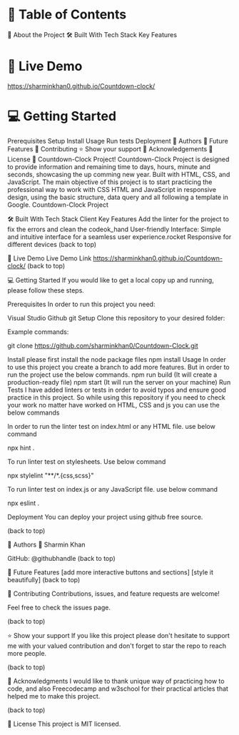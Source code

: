# 📗 Table of Contents
 📖 About the Project
  🛠 Built With
   Tech Stack
   Key Features
 # 🚀 Live Demo
 https://sharminkhan0.github.io/Countdown-clock/
# 💻 Getting Started
 Prerequisites
 Setup
 Install
 Usage
 Run tests
 Deployment
 👥 Authors
 🔭 Future Features
 🤝 Contributing
 ⭐️ Show your support
 🙏 Acknowledgements
 📝 License
📖 Countdown-Clock Project!
Countdown-Clock Project is designed to provide information and remaining time to days, hours, minute and seconds, showcasing the up comming new year. Built with HTML, CSS, and JavaScript. The main objective of this project is to start practicing the professional way to work with CSS HTML and JavaScript in responsive design, using the basic structure, data query and all following a template in Google. Countdown-Clock Project

🛠 Built With
Tech Stack
Client
Key Features
Add the linter for the project to fix the errors and clean the codeok_hand
User-friendly Interface: Simple and intuitive interface for a seamless user experience.rocket
Responsive for different devices
(back to top)

🚀 Live Demo
Live Demo Link
https://sharminkhan0.github.io/Countdown-clock/
(back to top)

💻 Getting Started
If you would like to get a local copy up and running, please follow these steps.

Prerequisites
In order to run this project you need:

Visual Studio
Github
git
Setup
Clone this repository to your desired folder:

Example commands:

git clone https://github.com/sharminkhan0/Countdown-Clock.git 

Install
please first install the node package files
npm install
Usage
In order to use this project you create a branch to add more features.
But in order to run the project use the below commands.
npm run build (It will create a production-ready file)
npm start (It will run the server on your machine)
Run Tests
I have added linters or tests in order to avoid typos and ensure good practice in this project. So while using this repository if you need to check your work no matter have worked on HTML, CSS and js you can use the below commands

In order to run the linter test on index.html or any HTML file. use below command

npx hint .

To run linter test on stylesheets. Use below command

 npx stylelint "**/*.{css,scss}"

To run linter test on index.js or any JavaScript file. use below command

npx eslint .

Deployment
You can deploy your project using github free source.

(back to top)

👥 Authors
👤 Sharmin Khan

GitHub: @githubhandle
(back to top)

🔭 Future Features
 [add more interactive buttons and sections]
 [style it beautifully]
(back to top)

🤝 Contributing
Contributions, issues, and feature requests are welcome!

Feel free to check the issues page.

(back to top)

⭐️ Show your support
If you like this project please don't hesitate to support me with your valued contribution and don't forget to star the repo to reach more people.

(back to top)

🙏 Acknowledgments
I would like to thank unique way of practicing how to code, and also Freecodecamp and w3school for their practical articles that helped me to make this project.

(back to top)

📝 License
This project is MIT licensed.
